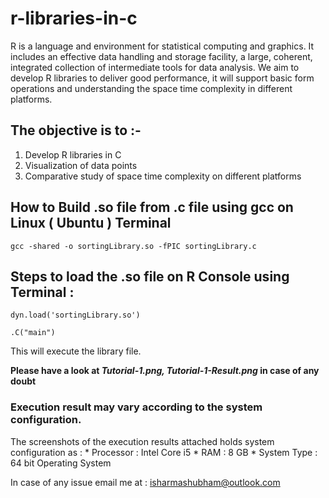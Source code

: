 # r-libraries-in-c
R is a language and environment for statistical computing and graphics. It includes an effective data handling and storage facility, a large, coherent, integrated collection of intermediate tools
for data analysis. We aim to develop R libraries to deliver good performance, it will support
basic form operations and understanding the space time complexity in different platforms.

## The objective is to :-
1) Develop  R libraries in C
2) Visualization of data points
3) Comparative study of space time complexity on different platforms

## How to Build .so file from .c file using gcc on Linux ( Ubuntu ) Terminal

`gcc -shared -o sortingLibrary.so -fPIC sortingLibrary.c`

## Steps to load the .so file on R Console using Terminal : 

` dyn.load('sortingLibrary.so') ` 

 ` .C("main") ` 

This will execute the library file.

**Please have a look at _Tutorial-1.png, Tutorial-1-Result.png_
 in case of any doubt**
 
### Execution result may vary according to the system configuration.
The screenshots of the execution results attached holds system configuration as :
	* Processor : Intel Core i5
	* RAM : 8 GB
	* System Type : 64 bit Operating System

In case of any issue email me at : isharmashubham@outlook.com

